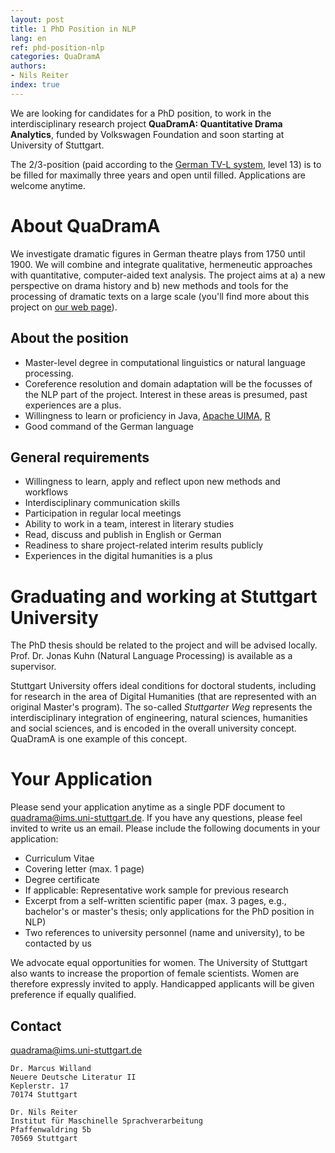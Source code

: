 ```yaml
---
layout: post
title: 1 PhD Position in NLP
lang: en
ref: phd-position-nlp
categories: QuaDramA
authors:
- Nils Reiter
index: true
---
```


We are looking for candidates for a PhD position, to work in  the interdisciplinary research project **QuaDramA: Quantitative Drama Analytics**, funded by Volkswagen Foundation and soon starting at University of Stuttgart.

<!--more-->

The 2/3-position (paid according to the [German TV-L system](https://de.wikipedia.org/wiki/Tarifvertrag_für_den_öffentlichen_Dienst_der_Länder), level 13) is to be filled for maximally three years and open until filled. Applications are welcome anytime.


# About QuaDramA
We investigate dramatic figures in German theatre plays from 1750 until 1900. We will combine and integrate qualitative, hermeneutic approaches with quantitative, computer-aided text analysis. The project aims at a) a new perspective on drama history and b) new methods and tools for the processing of dramatic texts on a large scale (you'll find more about this project on [our web page](http://quadrama.github.io)).


## About the position
- Master-level degree in computational linguistics or natural language processing.
- Coreference resolution and domain adaptation will be the focusses of the NLP part of the project. Interest in these areas is presumed, past experiences are a plus.
- Willingness to learn or proficiency in Java, [Apache UIMA](https://uima.apache.org), [R](https://www.r-project.org)
- Good command of the German language

## General requirements
- Willingness to learn, apply and reflect upon new methods and workflows
- Interdisciplinary communication skills
- Participation in regular local meetings
- Ability to work in a team, interest in literary studies
- Read, discuss and publish in English or German
- Readiness to share project-related interim results publicly
- Experiences in the digital humanities is a plus


# Graduating and working at Stuttgart University
The PhD thesis should be related to the project and will be advised locally. Prof. Dr. Jonas Kuhn (Natural Language Processing) is available as a supervisor.

Stuttgart University offers ideal conditions for doctoral students, including for research in the area of Digital Humanities (that are represented with an original Master's program). The so-called *Stuttgarter Weg* represents the interdisciplinary integration of engineering, natural sciences, humanities and social sciences, and is encoded in the overall university concept. QuaDramA is one example of this concept.

# Your Application
Please send your application anytime as a single PDF document to quadrama@ims.uni-stuttgart.de. If you have any questions, please feel invited to write us an email.
Please include the following documents in your application:

- Curriculum Vitae
- Covering letter (max. 1 page)
- Degree certificate
- If applicable: Representative work sample for previous research
- Excerpt from a self-written scientific paper (max. 3 pages, e.g., bachelor's or master's thesis; only applications for the PhD position in NLP)
- Two references to university personnel (name and university), to be contacted by us

We advocate equal opportunities for women. The University of Stuttgart also wants to increase the proportion of female scientists. Women are therefore expressly invited to apply. Handicapped applicants will be given preference if equally qualified.


## Contact

[quadrama@ims.uni-stuttgart.de](mailto:quadrama@ims.uni-stuttgart.de)

```
Dr. Marcus Willand
Neuere Deutsche Literatur II
Keplerstr. 17
70174 Stuttgart
```

```
Dr. Nils Reiter
Institut für Maschinelle Sprachverarbeitung
Pfaffenwaldring 5b
70569 Stuttgart
```
